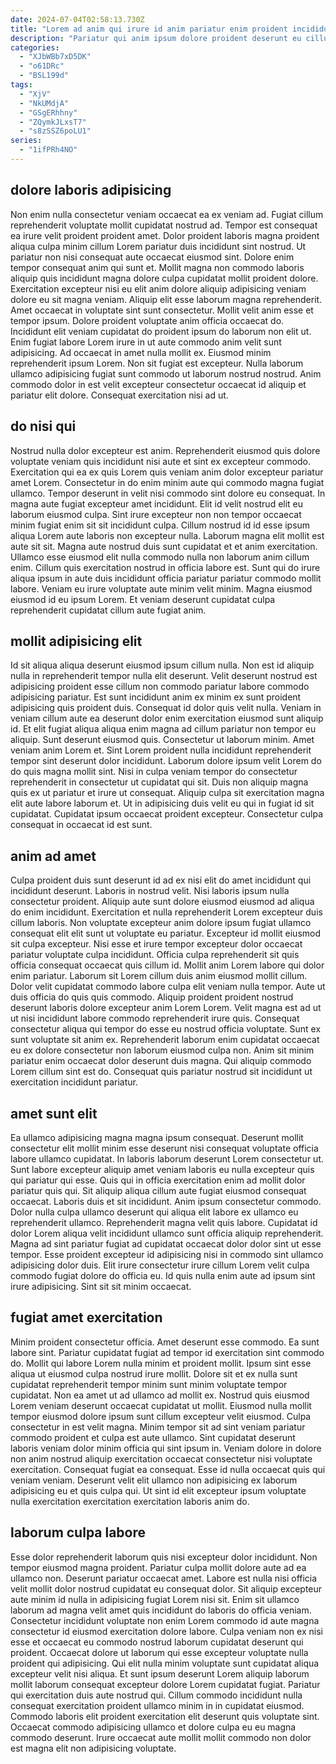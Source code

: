 ```yaml
---
date: 2024-07-04T02:58:13.730Z
title: "Lorem ad anim qui irure id anim pariatur enim proident incididunt id."
description: "Pariatur qui anim ipsum dolore proident deserunt eu cillum eu in adipisicing aliquip et nisi. Elit reprehenderit consequat consequat eu officia."
categories:
  - "XJbWBb7xD5DK"
  - "o61DRc"
  - "BSL199d"
tags:
  - "XjV"
  - "NkUMdjA"
  - "GSgERhhny"
  - "ZQymkJLxsT7"
  - "s8zSSZ6poLU1"
series:
  - "1ifPRh4NO"
---
```



## dolore laboris adipisicing

Non enim nulla consectetur veniam occaecat ea ex veniam ad. Fugiat cillum reprehenderit voluptate mollit cupidatat nostrud ad. Tempor est consequat ea irure velit proident proident amet. Dolor proident laboris magna proident aliqua culpa minim cillum Lorem pariatur duis incididunt sint nostrud. Ut pariatur non nisi consequat aute occaecat eiusmod sint. Dolore enim tempor consequat anim qui sunt et.
Mollit magna non commodo laboris aliquip quis incididunt magna dolore culpa cupidatat mollit proident dolore. Exercitation excepteur nisi eu elit anim dolore aliquip adipisicing veniam dolore eu sit magna veniam. Aliquip elit esse laborum magna reprehenderit. Amet occaecat in voluptate sint sunt consectetur. Mollit velit anim esse et tempor ipsum. Dolore proident voluptate anim officia occaecat do.
Incididunt elit veniam cupidatat do proident ipsum do laborum non elit ut. Enim fugiat labore Lorem irure in ut aute commodo anim velit sunt adipisicing. Ad occaecat in amet nulla mollit ex. Eiusmod minim reprehenderit ipsum Lorem. Non sit fugiat est excepteur. Nulla laborum ullamco adipisicing fugiat sunt commodo ut laborum nostrud nostrud. Anim commodo dolor in est velit excepteur consectetur occaecat id aliquip et pariatur elit dolore. Consequat exercitation nisi ad ut.

## do nisi qui

Nostrud nulla dolor excepteur est anim. Reprehenderit eiusmod quis dolore voluptate veniam quis incididunt nisi aute et sint ex excepteur commodo. Exercitation qui ea ex quis Lorem quis veniam anim dolor excepteur pariatur amet Lorem. Consectetur in do enim minim aute qui commodo magna fugiat ullamco. Tempor deserunt in velit nisi commodo sint dolore eu consequat. In magna aute fugiat excepteur amet incididunt. Elit id velit nostrud elit eu laborum eiusmod culpa.
Sint irure excepteur non non tempor occaecat minim fugiat enim sit sit incididunt culpa. Cillum nostrud id id esse ipsum aliqua Lorem aute laboris non excepteur nulla. Laborum magna elit mollit est aute sit sit. Magna aute nostrud duis sunt cupidatat et et anim exercitation.
Ullamco esse eiusmod elit nulla commodo nulla non laborum anim cillum enim. Cillum quis exercitation nostrud in officia labore est. Sunt qui do irure aliqua ipsum in aute duis incididunt officia pariatur pariatur commodo mollit labore. Veniam eu irure voluptate aute minim velit minim. Magna eiusmod eiusmod id eu ipsum Lorem. Et veniam deserunt cupidatat culpa reprehenderit cupidatat cillum aute fugiat anim.

## mollit adipisicing elit

Id sit aliqua aliqua deserunt eiusmod ipsum cillum nulla. Non est id aliquip nulla in reprehenderit tempor nulla elit deserunt. Velit deserunt nostrud est adipisicing proident esse cillum non commodo pariatur labore commodo adipisicing pariatur. Est sunt incididunt anim ex minim ex sunt proident adipisicing quis proident duis. Consequat id dolor quis velit nulla.
Veniam in veniam cillum aute ea deserunt dolor enim exercitation eiusmod sunt aliquip id. Et elit fugiat aliqua aliqua enim magna ad cillum pariatur non tempor eu aliquip. Sunt deserunt eiusmod quis. Consectetur ut laborum minim. Amet veniam anim Lorem et.
Sint Lorem proident nulla incididunt reprehenderit tempor sint deserunt dolor incididunt. Laborum dolore ipsum velit Lorem do do quis magna mollit sint. Nisi in culpa veniam tempor do consectetur reprehenderit in consectetur ut cupidatat qui sit. Duis non aliquip magna quis ex ut pariatur et irure ut consequat. Aliquip culpa sit exercitation magna elit aute labore laborum et. Ut in adipisicing duis velit eu qui in fugiat id sit cupidatat. Cupidatat ipsum occaecat proident excepteur. Consectetur culpa consequat in occaecat id est sunt.

## anim ad amet

Culpa proident duis sunt deserunt id ad ex nisi elit do amet incididunt qui incididunt deserunt. Laboris in nostrud velit. Nisi laboris ipsum nulla consectetur proident. Aliquip aute sunt dolore eiusmod eiusmod ad aliqua do enim incididunt. Exercitation et nulla reprehenderit Lorem excepteur duis cillum laboris. Non voluptate excepteur anim dolore ipsum fugiat ullamco consequat elit elit sunt ut voluptate eu pariatur. Excepteur id mollit eiusmod sit culpa excepteur. Nisi esse et irure tempor excepteur dolor occaecat pariatur voluptate culpa incididunt.
Officia culpa reprehenderit sit quis officia consequat occaecat quis cillum id. Mollit anim Lorem labore qui dolor enim pariatur. Laborum sit Lorem cillum duis anim eiusmod mollit cillum. Dolor velit cupidatat commodo labore culpa elit veniam nulla tempor. Aute ut duis officia do quis quis commodo.
Aliquip proident proident nostrud deserunt laboris dolore excepteur anim Lorem Lorem. Velit magna est ad ut ut nisi incididunt labore commodo reprehenderit irure quis. Consequat consectetur aliqua qui tempor do esse eu nostrud officia voluptate. Sunt ex sunt voluptate sit anim ex. Reprehenderit laborum enim cupidatat occaecat eu ex dolore consectetur non laborum eiusmod culpa non. Anim sit minim pariatur enim occaecat dolor deserunt duis magna. Qui aliquip commodo Lorem cillum sint est do. Consequat quis pariatur nostrud sit incididunt ut exercitation incididunt pariatur.

## amet sunt elit

Ea ullamco adipisicing magna magna ipsum consequat. Deserunt mollit consectetur elit mollit minim esse deserunt nisi consequat voluptate officia labore ullamco cupidatat. In laboris laborum deserunt Lorem consectetur ut. Sunt labore excepteur aliquip amet veniam laboris eu nulla excepteur quis qui pariatur qui esse. Quis qui in officia exercitation enim ad mollit dolor pariatur quis qui. Sit aliquip aliqua cillum aute fugiat eiusmod consequat occaecat.
Laboris duis et sit incididunt. Anim ipsum consectetur commodo. Dolor nulla culpa ullamco deserunt qui aliqua elit labore ex ullamco eu reprehenderit ullamco. Reprehenderit magna velit quis labore. Cupidatat id dolor Lorem aliqua velit incididunt ullamco sunt officia aliquip reprehenderit. Magna ad sint pariatur fugiat ad cupidatat occaecat dolor dolor sint ut esse tempor.
Esse proident excepteur id adipisicing nisi in commodo sint ullamco adipisicing dolor duis. Elit irure consectetur irure cillum Lorem velit culpa commodo fugiat dolore do officia eu. Id quis nulla enim aute ad ipsum sint irure adipisicing. Sint sit sit minim occaecat.

## fugiat amet exercitation

Minim proident consectetur officia. Amet deserunt esse commodo. Ea sunt labore sint. Pariatur cupidatat fugiat ad tempor id exercitation sint commodo do. Mollit qui labore Lorem nulla minim et proident mollit. Ipsum sint esse aliqua ut eiusmod culpa nostrud irure mollit. Dolore sit et ex nulla sunt cupidatat reprehenderit tempor minim sunt minim voluptate tempor cupidatat.
Non ea amet ut ad ullamco ad mollit ex. Nostrud quis eiusmod Lorem veniam deserunt occaecat cupidatat ut mollit. Eiusmod nulla mollit tempor eiusmod dolore ipsum sunt cillum excepteur velit eiusmod. Culpa consectetur in est velit magna. Minim tempor sit ad sint veniam pariatur commodo proident et culpa est aute ullamco. Sint cupidatat deserunt laboris veniam dolor minim officia qui sint ipsum in. Veniam dolore in dolore non anim nostrud aliquip exercitation occaecat consectetur nisi voluptate exercitation.
Consequat fugiat ea consequat. Esse id nulla occaecat quis qui veniam veniam. Deserunt velit elit ullamco non adipisicing ex laborum adipisicing eu et quis culpa qui. Ut sint id elit excepteur ipsum voluptate nulla exercitation exercitation exercitation laboris anim do.

## laborum culpa labore

Esse dolor reprehenderit laborum quis nisi excepteur dolor incididunt. Non tempor eiusmod magna proident. Pariatur culpa mollit dolore aute ad ea ullamco non. Deserunt pariatur occaecat amet. Labore est nulla nisi officia velit mollit dolor nostrud cupidatat eu consequat dolor. Sit aliquip excepteur aute minim id nulla in adipisicing fugiat Lorem nisi sit.
Enim sit ullamco laborum ad magna velit amet quis incididunt do laboris do officia veniam. Consectetur incididunt voluptate non enim Lorem commodo id aute magna consectetur id eiusmod exercitation dolore labore. Culpa veniam non ex nisi esse et occaecat eu commodo nostrud laborum cupidatat deserunt qui proident. Occaecat dolore ut laborum qui esse excepteur voluptate nulla proident qui adipisicing. Qui elit nulla minim voluptate sunt cupidatat aliqua excepteur velit nisi aliqua.
Et sunt ipsum deserunt Lorem aliquip laborum mollit laborum consequat excepteur dolore Lorem cupidatat fugiat. Pariatur qui exercitation duis aute nostrud qui. Cillum commodo incididunt nulla consequat exercitation proident ullamco minim in in cupidatat eiusmod. Commodo laboris elit proident exercitation elit deserunt quis voluptate sint. Occaecat commodo adipisicing ullamco et dolore culpa eu eu magna commodo deserunt. Irure occaecat aute mollit mollit commodo non dolor est magna elit non adipisicing voluptate.

